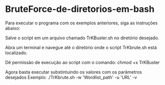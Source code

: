 # BruteForce-de-diretorios-em-bash

Para executar o programa com os exemplos anteriores, siga as instruções abaixo:

Salve o script em um arquivo chamado TrKBuster.sh no diretório desejado.

Abra um terminal e navegue até o diretório onde o script TrKbrute.sh está localizado.

Dê permissão de execução ao script com o comando:
chmod +x TrKBuster

Agora basta executar substintuindo os valores com os parâmetros desejados
Exemplo:
./TrKbrute.sh -w 'Wordlist_path' -u 'URL' -v
